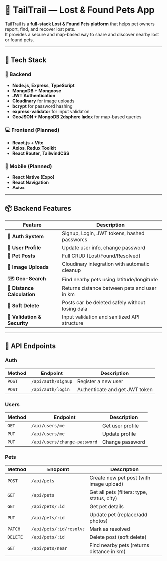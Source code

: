 # 🐾 TailTrail — Lost & Found Pets App

TailTrail is a **full-stack Lost & Found Pets platform** that helps pet owners report, find, and recover lost pets.  
It provides a secure and map-based way to share and discover nearby lost or found pets.

---

## 🚀 Tech Stack

### 🧠 Backend
- **Node.js**, **Express**, **TypeScript**
- **MongoDB + Mongoose**
- **JWT Authentication**
- **Cloudinary** for image uploads
- **bcrypt** for password hashing
- **express-validator** for input validation
- **GeoJSON + MongoDB 2dsphere Index** for map-based queries

### 💻 Frontend (Planned)
- **React.js + Vite**
- **Axios**, **Redux Toolkit**
- **React Router**, **TailwindCSS**

### 📱 Mobile (Planned)
- **React Native (Expo)**
- **React Navigation**
- **Axios**

---

## 📦 Backend Features

| Feature | Description |
|----------|-------------|
| 🔐 **Auth System** | Signup, Login, JWT tokens, hashed passwords |
| 👤 **User Profile** | Update user info, change password |
| 🐶 **Pet Posts** | Full CRUD (Lost/Found/Resolved) |
| 📸 **Image Uploads** | Cloudinary integration with automatic cleanup |
| 🗺️ **Geo-Search** | Find nearby pets using latitude/longitude |
| 🧭 **Distance Calculation** | Returns distance between pets and user in km |
| 🧹 **Soft Delete** | Posts can be deleted safely without losing data |
| 🧾 **Validation & Security** | Input validation and sanitized API structure |

---

## 🧭 API Endpoints

### **Auth**
| Method | Endpoint | Description |
|---------|-----------|-------------|
| `POST` | `/api/auth/signup` | Register a new user |
| `POST` | `/api/auth/login` | Authenticate and get JWT token |

### **Users**
| Method | Endpoint | Description |
|---------|-----------|-------------|
| `GET` | `/api/users/me` | Get user profile |
| `PUT` | `/api/users/me` | Update profile |
| `PUT` | `/api/users/change-password` | Change password |

### **Pets**
| Method | Endpoint | Description |
|---------|-----------|-------------|
| `POST` | `/api/pets` | Create new pet post (with image upload) |
| `GET` | `/api/pets` | Get all pets (filters: type, status, city) |
| `GET` | `/api/pets/:id` | Get pet details |
| `PUT` | `/api/pets/:id` | Update pet (replace/add photos) |
| `PATCH` | `/api/pets/:id/resolve` | Mark as resolved |
| `DELETE` | `/api/pets/:id` | Delete post (soft delete) |
| `GET` | `/api/pets/near` | Find nearby pets (returns distance in km) |
